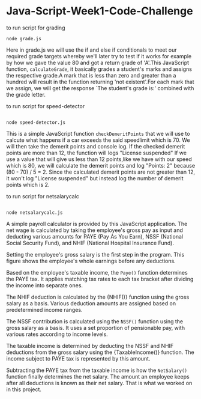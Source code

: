 # Java-Script-Week1-Code-Challenge
to run script for grading

```
node grade.js
```
Here in grade.js we will use the if and else if conditionals to meet our required grade targets whereby we'll later try to test if it works for example by how we gave the value 80 and got a return grade of 'A'.This JavaScript function, `calculateGrade`, it basically grades a student's marks and assigns the respective grade.A mark that is less than zero and greater than a hundred will result in the function returning 'not existent'.For each mark that we assign, we will get the response `The student's grade is:' combined with the grade letter.

to run script for speed-detector

```

node speed-detector.js

```
This is a simple JavaScript function `checkDemeritPoints` that we will use to calcute what happens if a car exceeds the said speedlimit which is 70.
We will then take the demerit points and console log. If the checked demerit points are more than 12, the function will logs "License suspended"
If we use a value that will give us less than 12 points,like we have with our speed which is 80,  we will calculate the demerit points and log "Points: 2" because (80 - 70) / 5 = 2. Since the calculated demerit points are not greater than 12, it won't log "License suspended" but instead log the number of demerit points which is 2.


to run script for netsalarycalc

```

node netsalarycalc.js

```
A simple payroll calculator is provided by this JavaScript application. The net wage is calculated by taking the employee's gross pay as input and deducting various amounts for PAYE (Pay As You Earn), NSSF (National Social Security Fund), and NHIF (National Hospital Insurance Fund).

Setting the employee's gross salary is the first step in the program. This figure shows the employee's whole earnings before any deductions.

Based on the employee's taxable income, the `Paye()` function determines the PAYE tax. It applies matching tax rates to each tax bracket after dividing the income into separate ones.

The NHIF deduction is calculated by the {NHIF()} function using the gross salary as a basis. Various deduction amounts are assigned based on predetermined income ranges.


The NSSF contribution is calculated using the `NSSF()` function using the gross salary as a basis. It uses a set proportion of pensionable pay, with various rates according to income levels.


The taxable income is determined by deducting the NSSF and NHIF deductions from the gross salary using the {TaxableIncome()} function. The income subject to PAYE tax is represented by this amount.


Subtracting the PAYE tax from the taxable income is how the `NetSalary()` function finally determines the net salary. The amount an employee keeps after all deductions is known as their net salary.
That is what we worked on in this project.





